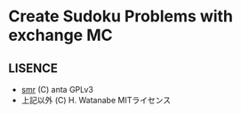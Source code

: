 # Create Sudoku Problems with exchange MC

## LISENCE

* [smr](https://github.com/kaityo256/smr) (C) anta GPLv3
* 上記以外 (C) H. Watanabe MITライセンス

